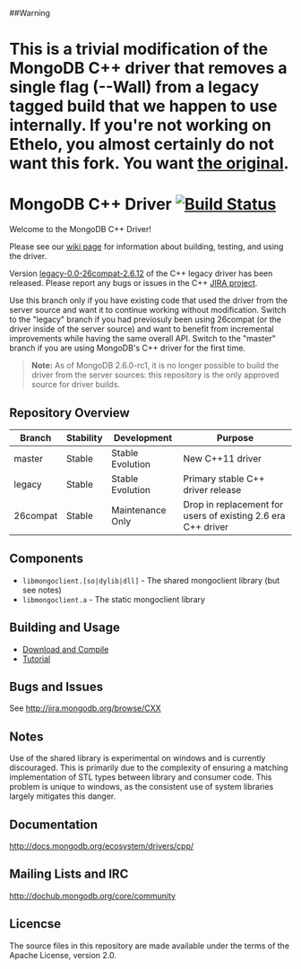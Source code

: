 ##Warning
# This is a trivial modification of the MongoDB C++ driver that removes a single flag (--Wall) from a legacy tagged build that we happen to use internally. If you're not working on Ethelo, you almost certainly do not want this fork. You want [the original](//github.com/mongodb/mongo-cxx-driver).

# MongoDB C++ Driver [![Build Status](https://travis-ci.org/mongodb/mongo-cxx-driver.svg?branch=26compat)](https://travis-ci.org/mongodb/mongo-cxx-driver)
Welcome to the MongoDB C++ Driver!

Please see our [wiki page](https://github.com/mongodb/mongo-cxx-driver/wiki/Download-and-Compile-the-Legacy-Driver) for information about building, testing, and using the driver.

  Version [legacy-0.0-26compat-2.6.12](https://github.com/mongodb/mongo-cxx-driver/tree/legacy-0.0-26compat-2.6.11) of the
  C++ legacy driver has been released. Please report any bugs or issues in the C++
  [JIRA project](http://jira.mongodb.org/browse/CXX).

Use this branch only if you have existing code that used the driver
from the server source and want it to continue working without
modification. Switch to the "legacy" branch if you had previosuly been
using 26compat (or the driver inside of the server source) and want to
benefit from incremental improvements while having the same overall
API. Switch to the "master" branch if you are using MongoDB's C++
driver for the first time.

> **Note:** As of MongoDB 2.6.0-rc1, it is no longer possible to build the driver from the server sources: this repository is the only approved source for driver builds.

## Repository Overview

| Branch   | Stability   | Development       | Purpose                                                      |
| -------- | ------------| ----------------- | -----------------------------------------------------        |
| master   | Stable      | Stable Evolution  | New C++11 driver                                             |
| legacy   | Stable      | Stable Evolution  | Primary stable C++ driver release                            |
| 26compat | Stable      | Maintenance Only  | Drop in replacement for users of existing 2.6 era C++ driver |

## Components

  - `libmongoclient.[so|dylib|dll]` - The shared mongoclient library (but see notes)
  - `libmongoclient.a` - The static mongoclient library

## Building and Usage

  - [Download and Compile](https://github.com/mongodb/mongo-cxx-driver/wiki/Download%20and%20Compile)
  - [Tutorial](https://github.com/mongodb/mongo-cxx-driver/wiki/Tutorial)

## Bugs and Issues

  See http://jira.mongodb.org/browse/CXX

## Notes

  Use of the shared library is experimental on windows and is currently
  discouraged. This is primarily due to the complexity of ensuring a matching
  implementation of STL types between library and consumer code. This problem
  is unique to windows, as the consistent use of system libraries largely
  mitigates this danger.

## Documentation

  http://docs.mongodb.org/ecosystem/drivers/cpp/

## Mailing Lists and IRC

  http://dochub.mongodb.org/core/community

## Licencse

  The source files in this repository are made available under the terms of the
  Apache License, version 2.0.
